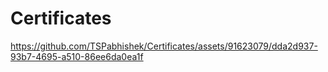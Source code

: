 # Certificates
https://github.com/TSPabhishek/Certificates/assets/91623079/dda2d937-93b7-4695-a510-86ee6da0ea1f
